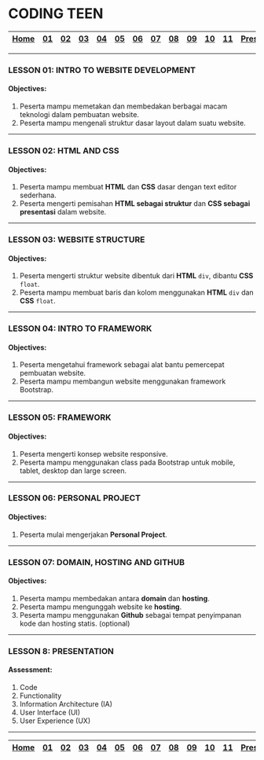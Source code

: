 # CODING TEEN

| [Home][0] | [01][1] | [02][2] | [03][3] | [04][4] | [05][5] | [06][6] | [07][7] | [08][8] | [09][9] | [10][10] | [11][11] | [Presentation][12] |
|:---------:|:-------:|:-------:|:-------:|:-------:|:-------:|:-------:|:-------:|:-------:|:-------:|:--------:|:--------:|:------------------:|

---

### LESSON 01: INTRO TO WEBSITE DEVELOPMENT
#### Objectives:
1. Peserta mampu memetakan dan membedakan berbagai macam teknologi dalam pembuatan website.
2. Peserta mampu mengenali struktur dasar layout dalam suatu website.

----

### LESSON 02: HTML AND CSS
#### Objectives:
1. Peserta mampu membuat **HTML** dan **CSS** dasar dengan text editor sederhana.
2. Peserta mengerti pemisahan **HTML sebagai struktur** dan **CSS sebagai presentasi** dalam website.

----

### LESSON 03: WEBSITE STRUCTURE
#### Objectives:
1. Peserta mengerti struktur website dibentuk dari **HTML** `div`, dibantu **CSS** `float`.
2. Peserta mampu membuat baris dan kolom menggunakan **HTML** `div` dan **CSS** `float`.

----

### LESSON 04: INTRO TO FRAMEWORK
#### Objectives:
1. Peserta mengetahui framework sebagai alat bantu pemercepat pembuatan website.
2. Peserta mampu membangun website menggunakan framework Bootstrap.

----

### LESSON 05: FRAMEWORK
#### Objectives:
1. Peserta mengerti konsep website responsive.
2. Peserta mampu menggunakan class pada Bootstrap untuk mobile, tablet, desktop dan large screen.

----

### LESSON 06: PERSONAL PROJECT
#### Objectives:
1. Peserta mulai mengerjakan **Personal Project**.

----

### LESSON 07: DOMAIN, HOSTING AND GITHUB
#### Objectives:
1. Peserta mampu membedakan antara **domain** dan **hosting**.
2. Peserta mampu mengunggah website ke **hosting**.
3. Peserta mampu menggunakan **Github** sebagai tempat penyimpanan kode dan hosting statis. (optional)

----

### LESSON 8: PRESENTATION
#### Assessment:
1. Code
2. Functionality
3. Information Architecture (IA)
4. User Interface (UI)
5. User Experience (UX)

----
<!---
### Catatan:
1. HTML dan CSS dijadikan materi utama kurikulum Coding Mum. Alumni diharapkan bisa menjadi front-end developer yang memiliki pengetahuan HTML dan CSS solid, ditambah kemampuan menggunakan JavaScript sebagai pendukung.

2. Bootstrap adalah framework yang paling popular saat ini. Ia sangat membantu development website dari segi waktu dan biaya. Mungkin perlu effort lebih bagi pengajar untuk familiar dengan Bootstrap.

3. Materi Github mungkin menjadi bottleneck bagi proses belajar/mengajar Coding Mum. Diharapkan materi Github hanya sebagai pendukung saja. Mentor berperan besar dalam membantu meng-upload website ke Github peserta. Sehingga tidak membuang waktu banyak di materi Github.

4. Materi JavaScript mungkin materi berat bagi Coding Mum. Diharapkan JavaScript yang diajarkan hanya elemen pendukung dari pembuatan website

5. The art of searching. Kelas tidak bisa mengcover seluruh ilmu. Beritahu trik mencari solusi di Google dengan keyword yang spesifik.

---
-->
| [Home][0] | [01][1] | [02][2] | [03][3] | [04][4] | [05][5] | [06][6] | [07][7] | [08][8] | [09][9] | [10][10] | [11][11] | [Presentation][12] |
|:---------:|:-------:|:-------:|:-------:|:-------:|:-------:|:-------:|:-------:|:-------:|:-------:|:--------:|:--------:|:------------------:|

[0]: README.md "Home"
[1]: lesson-01.md "Web Technology"
[2]: lesson-02.md "Anchor & Paging"
[3]: lesson-03.md "Typography"
[4]: lesson-04.md "Form & Embed"
[5]: lesson-05.md "Topography"
[6]: lesson-06.md "Topography"
[7]: lesson-07.md "Framework"
[8]: lesson-08.md "Framework Lanjut"
[9]: lesson-09.md "Personal Project"
[10]: lesson-10.md "Consutlation"
[11]: lesson-11.md "Domain, Hosting dan Github Pages"
[12]: lesson-12.md "Presentation"
